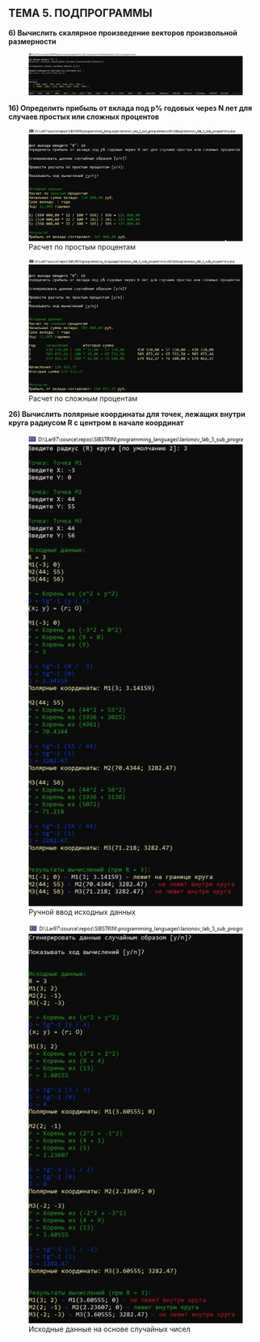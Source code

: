 ## ТЕМА 5. ПОДПРОГРАММЫ

**6)	Вычислить скалярное произведение векторов произвольной размерности**
<figure>
   <img src="https://github.com/dr-number/larionov_lab_5_sub_programms/blob/master/screens/6-1.jpg">
   
</figure>

**16) Определить прибыль от вклада под p% годовых через N лет  для случаев простых или сложных процентов**


<figure>
   <img src="https://github.com/dr-number/larionov_lab_5_sub_programms/blob/master/screens/16-1.jpg">
   <figcaption>Расчет по простым процентам</figcaption>
</figure>

<figure>
   <img src="https://github.com/dr-number/larionov_lab_5_sub_programms/blob/master/screens/16-2.jpg">
   <figcaption>Расчет по сложным процентам</figcaption>
</figure>

**26) Вычислить полярные координаты для точек, лежащих внутри круга радиусом R с центром в начале координат**

<figure>
   <img src="https://github.com/dr-number/larionov_lab_5_sub_programms/blob/master/screens/26-1.jpg">
   <figcaption>Ручной ввод исходных данных</figcaption>
</figure>

<figure>
   <img src="https://github.com/dr-number/larionov_lab_5_sub_programms/blob/master/screens/26-2.jpg">
   <figcaption>Исходные данные на основе случайных чисел</figcaption>
</figure>
